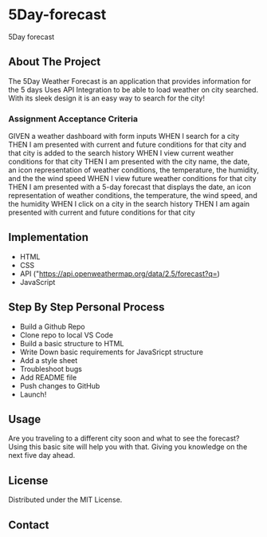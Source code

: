 # 5Day-forecast
 5Day forecast 


## About The Project

The 5Day Weather Forecast is an application that provides information for the 5 days
Uses API Integration to be able to load weather on city searched. With its sleek design it is an easy way to 
search for the city!

### Assignment  Acceptance Criteria

GIVEN a weather dashboard with form inputs
WHEN I search for a city
THEN I am presented with current and future conditions for that city and that city is added to the search history
WHEN I view current weather conditions for that city
THEN I am presented with the city name, the date, an icon representation of weather conditions, the temperature, the humidity, and the the wind speed
WHEN I view future weather conditions for that city
THEN I am presented with a 5-day forecast that displays the date, an icon representation of weather conditions, the temperature, the wind speed, and the humidity
WHEN I click on a city in the search history
THEN I am again presented with current and future conditions for that city

## Implementation
* HTML
* CSS
* API ("https://api.openweathermap.org/data/2.5/forecast?q=)
* JavaScript

## Step By Step Personal Process

* Build a Github Repo
* Clone repo to local VS Code
* Build a basic structure to HTML
* Write Down basic requirements for JavaSricpt structure
* Add a style sheet 
* Troubleshoot bugs 
* Add README file
* Push changes to GitHub
* Launch!

## Usage

Are you traveling to a different city soon and what to see the forecast?
Using this basic site will help you with that.
Giving you knowledge on the next five day ahead.


## License

Distributed under the MIT License.

## Contact

